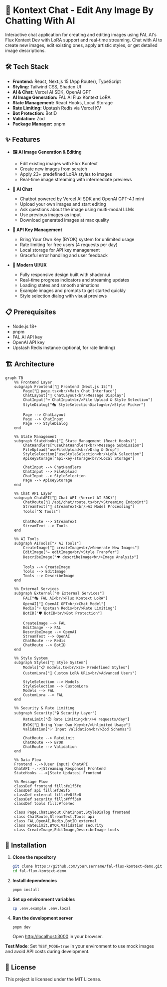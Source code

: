 # 🎨 Kontext Chat - Edit Any Image By Chatting With AI

Interactive chat application for creating and editing images using FAL AI's Flux Kontext Dev with LoRA support and real-time streaming. Chat with AI to create new images, edit existing ones, apply artistic styles, or get detailed image descriptions.

## 🛠️ Tech Stack

- **Frontend:** React, Next.js 15 (App Router), TypeScript
- **Styling:** Tailwind CSS, Shadcn UI
- **AI & Chat:** Vercel AI SDK, OpenAI GPT
- **AI Image Generation:** FAL AI Flux Kontext LoRA
- **State Management:** React Hooks, Local Storage
- **Rate Limiting:** Upstash Redis via Vercel KV
- **Bot Protection:** BotID
- **Validation:** Zod
- **Package Manager:** pnpm

## ✨ Features

- **🖼️ AI Image Generation & Editing**
  - Edit existing images with Flux Kontext
  - Create new images from scratch
  - Apply 23+ predefined LoRA styles to images
  - Real-time image streaming with intermediate previews

- **💬 AI Chat**
  - Chatbot powered by Vercel AI SDK and OpenAI GPT-4.1 mini
  - Upload your own images and start editing
  - Ask questions about the image using multi-modal LLMs
  - Use previous images as input
  - Download generated images at max quality

- **🔑 API Key Management**
  - Bring Your Own Key (BYOK) system for unlimited usage
  - Rate limiting for free users (4 requests per day)
  - Local storage for API key management
  - Graceful error handling and user feedback

- **🎯 Modern UI/UX**
  - Fully responsive design built with shadcn/ui
  - Real-time progress indicators and streaming updates
  - Loading states and smooth animations
  - Example images and prompts to get started quickly
  - Style selection dialog with visual previews

## 📋 Prerequisites

- Node.js 18+
- pnpm
- FAL AI API key
- OpenAI API key
- Upstash Redis instance (optional, for rate limiting)

## 🏗️ Architecture

```mermaid
graph TB
    %% Frontend Layer
    subgraph Frontend["🎨 Frontend (Next.js 15)"]
        Page["📱 page.tsx<br/>Main Chat Interface"]
        ChatLayout["💬 ChatLayout<br/>Message Display"]
        ChatInput["⌨️ ChatInput<br/>File Upload & Style Selection"]
        StyleDialog["🎭 StyleSelectionDialog<br/>Style Picker"]

        Page --> ChatLayout
        Page --> ChatInput
        Page --> StyleDialog
    end

    %% State Management
    subgraph StateHooks["🔄 State Management (React Hooks)"]
        ChatHandlers["useChatHandlers<br/>Message Submission"]
        FileUpload["useFileUpload<br/>Drag & Drop"]
        StyleSelection["useStyleSelection<br/>LoRA Selection"]
        ApiKeyStorage["api-key-storage<br/>Local Storage"]

        ChatInput --> ChatHandlers
        ChatInput --> FileUpload
        ChatInput --> StyleSelection
        Page --> ApiKeyStorage
    end

    %% Chat API Layer
    subgraph ChatAPI["🤖 Chat API (Vercel AI SDK)"]
        ChatRoute["📡 /api/chat/route.ts<br/>Streaming Endpoint"]
        StreamText["🌊 streamText<br/>AI Model Processing"]
        Tools["🛠️ Tools"]

        ChatRoute --> StreamText
        StreamText --> Tools
    end

    %% AI Tools
    subgraph AITools["⚡ AI Tools"]
        CreateImage["🎨 createImage<br/>Generate New Images"]
        EditImage["✏️ editImage<br/>Style Transfer"]
        DescribeImage["👁️ describeImage<br/>Image Analysis"]

        Tools --> CreateImage
        Tools --> EditImage
        Tools --> DescribeImage
    end

    %% External Services
    subgraph External["🌐 External Services"]
        FAL["🎭 FAL AI<br/>Flux Kontext LoRA"]
        OpenAI["🧠 OpenAI GPT<br/>Chat Model"]
        Redis["⚡ Upstash Redis<br/>Rate Limiting"]
        BotID["🛡️ BotID<br/>Bot Protection"]

        CreateImage --> FAL
        EditImage --> FAL
        DescribeImage --> OpenAI
        StreamText --> OpenAI
        ChatRoute --> Redis
        ChatRoute --> BotID
    end

    %% Style System
    subgraph Styles["🎨 Style System"]
        Models["📋 models.ts<br/>23+ Predefined Styles"]
        CustomLora["🔧 Custom LoRA URLs<br/>Advanced Users"]

        StyleSelection --> Models
        StyleSelection --> CustomLora
        Models --> FAL
        CustomLora --> FAL
    end

    %% Security & Rate Limiting
    subgraph Security["🔒 Security Layer"]
        RateLimit["⏱️ Rate Limiting<br/>4 requests/day"]
        BYOK["🔑 Bring Your Own Key<br/>Unlimited Usage"]
        Validation["✅ Input Validation<br/>Zod Schemas"]

        ChatRoute --> RateLimit
        ChatRoute --> BYOK
        ChatRoute --> Validation
    end

    %% Data Flow
    Frontend -.->|User Input| ChatAPI
    ChatAPI -.->|Streaming Response| Frontend
    StateHooks -.->|State Updates| Frontend

    %% Message Flow
    classDef frontend fill:#e1f5fe
    classDef api fill:#f3e5f5
    classDef external fill:#e8f5e8
    classDef security fill:#fff3e0
    classDef tools fill:#fce4ec

    class Page,ChatLayout,ChatInput,StyleDialog frontend
    class ChatRoute,StreamText,Tools api
    class FAL,OpenAI,Redis,BotID external
    class RateLimit,BYOK,Validation security
    class CreateImage,EditImage,DescribeImage tools
```

## 🚀 Installation

1. **Clone the repository**

   ```bash
   git clone https://github.com/yourusername/fal-flux-kontext-demo.git
   cd fal-flux-kontext-demo
   ```

2. **Install dependencies**

   ```bash
   pnpm install
   ```

3. **Set up environment variables**

   ```bash
   cp .env.example .env.local
   ```

4. **Run the development server**

   ```bash
   pnpm dev
   ```

   Open [http://localhost:3000](http://localhost:3000) in your browser.

**Test Mode**: Set `TEST_MODE=true` in your environment to use mock images and avoid API costs during development.

## 📄 License

This project is licensed under the MIT License.
